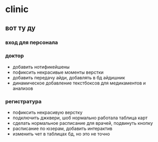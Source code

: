# clinic

## вот ту ду
### вход для персонала 

### доктор
+ добавить нотификейшены
+ пофиксить некрасивые моменты верстки
+ добавить передачу айди, добавлять в бд айдишник
+ динамическое добавление текстбоксов для медикаментов и анализов

### регистратура
+ пофиксить некрасивую верстку
+ подключить джквери, шоб нормально работала таблица карт
+ сделать нормальное расписание для врачей, подвинуть кнопку
+ расписание по юзерам, добавить интерактив
+ изменить чет в таблицах бд, но это не точно
